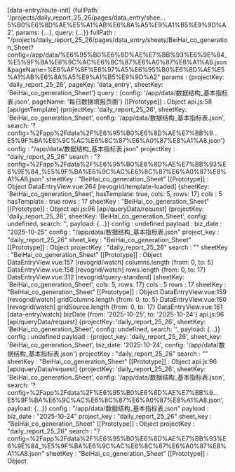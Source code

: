 [data-entry/route-init] 
{fullPath: '/projects/daily_report_25_26/pages/data_entry/shee…5%B0%E6%8D%AE%E5%A1%AB%E6%8A%A5%E9%A1%B5%E9%9D%A2', params: {…}, query: {…}}
fullPath
: 
"/projects/daily_report_25_26/pages/data_entry/sheets/BeiHai_co_generation_Sheet?config=/app/data/%E6%95%B0%E6%8D%AE%E7%BB%93%E6%9E%84_%E5%9F%BA%E6%9C%AC%E6%8C%87%E6%A0%87%E8%A1%A8.json&pageName=%E6%AF%8F%E6%97%A5%E6%95%B0%E6%8D%AE%E5%A1%AB%E6%8A%A5%E9%A1%B5%E9%9D%A2"
params
: 
{projectKey: 'daily_report_25_26', pageKey: 'data_entry', sheetKey: 'BeiHai_co_generation_Sheet'}
query
: 
{config: '/app/data/数据结构_基本指标表.json', pageName: '每日数据填报页面'}
[[Prototype]]
: 
Object
api.js:58 [api/getTemplate] 
{projectKey: 'daily_report_25_26', sheetKey: 'BeiHai_co_generation_Sheet', config: '/app/data/数据结构_基本指标表.json', search: '?config=%2Fapp%2Fdata%2F%E6%95%B0%E6%8D%AE%E7%BB%9…E5%9F%BA%E6%9C%AC%E6%8C%87%E6%A0%87%E8%A1%A8.json'}
config
: 
"/app/data/数据结构_基本指标表.json"
projectKey
: 
"daily_report_25_26"
search
: 
"?config=%2Fapp%2Fdata%2F%E6%95%B0%E6%8D%AE%E7%BB%93%E6%9E%84_%E5%9F%BA%E6%9C%AC%E6%8C%87%E6%A0%87%E8%A1%A8.json"
sheetKey
: 
"BeiHai_co_generation_Sheet"
[[Prototype]]
: 
Object
DataEntryView.vue:264 [revogrid/template-loaded] 
{sheetKey: 'BeiHai_co_generation_Sheet', hasTemplate: true, cols: 5, rows: 17}
cols
: 
5
hasTemplate
: 
true
rows
: 
17
sheetKey
: 
"BeiHai_co_generation_Sheet"
[[Prototype]]
: 
Object
api.js:96 [api/queryData/request] 
{projectKey: 'daily_report_25_26', sheetKey: 'BeiHai_co_generation_Sheet', config: undefined, search: '', payload: {…}}
config
: 
undefined
payload
: 
biz_date
: 
"2025-10-25"
config
: 
"/app/data/数据结构_基本指标表.json"
project_key
: 
"daily_report_25_26"
sheet_key
: 
"BeiHai_co_generation_Sheet"
[[Prototype]]
: 
Object
projectKey
: 
"daily_report_25_26"
search
: 
""
sheetKey
: 
"BeiHai_co_generation_Sheet"
[[Prototype]]
: 
Object
DataEntryView.vue:157 [revogrid/watch] columns.length 
{from: 0, to: 5}
DataEntryView.vue:158 [revogrid/watch] rows.length 
{from: 0, to: 17}
DataEntryView.vue:312 [revogrid/query-standard] 
{sheetKey: 'BeiHai_co_generation_Sheet', cols: 5, rows: 17}
cols
: 
5
rows
: 
17
sheetKey
: 
"BeiHai_co_generation_Sheet"
[[Prototype]]
: 
Object
DataEntryView.vue:159 [revogrid/watch] gridColumns.length 
{from: 0, to: 5}
DataEntryView.vue:160 [revogrid/watch] gridSource.length 
{from: 0, to: 17}
DataEntryView.vue:161 [data-entry/watch] bizDate 
{from: '2025-10-25', to: '2025-10-24'}
api.js:96 [api/queryData/request] 
{projectKey: 'daily_report_25_26', sheetKey: 'BeiHai_co_generation_Sheet', config: undefined, search: '', payload: {…}}
config
: 
undefined
payload
: 
{project_key: 'daily_report_25_26', sheet_key: 'BeiHai_co_generation_Sheet', biz_date: '2025-10-24', config: '/app/data/数据结构_基本指标表.json'}
projectKey
: 
"daily_report_25_26"
search
: 
""
sheetKey
: 
"BeiHai_co_generation_Sheet"
[[Prototype]]
: 
Object
api.js:96 [api/queryData/request] 
{projectKey: 'daily_report_25_26', sheetKey: 'BeiHai_co_generation_Sheet', config: '/app/data/数据结构_基本指标表.json', search: '?config=%2Fapp%2Fdata%2F%E6%95%B0%E6%8D%AE%E7%BB%9…E5%9F%BA%E6%9C%AC%E6%8C%87%E6%A0%87%E8%A1%A8.json', payload: {…}}
config
: 
"/app/data/数据结构_基本指标表.json"
payload
: 
biz_date
: 
"2025-10-24"
project_key
: 
"daily_report_25_26"
sheet_key
: 
"BeiHai_co_generation_Sheet"
[[Prototype]]
: 
Object
projectKey
: 
"daily_report_25_26"
search
: 
"?config=%2Fapp%2Fdata%2F%E6%95%B0%E6%8D%AE%E7%BB%93%E6%9E%84_%E5%9F%BA%E6%9C%AC%E6%8C%87%E6%A0%87%E8%A1%A8.json"
sheetKey
: 
"BeiHai_co_generation_Sheet"
[[Prototype]]
: 
Object